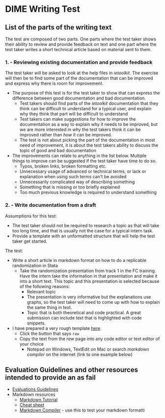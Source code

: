 # DIME Writing Test

## List of the parts of the writing text

The test are composed of two parts. One parts where the test taker shows their ability to review and provide feedback on text and one part where the test taker writes a short technical article based on material sent to them.

### 1. - Reviewing existing documentation and provide feedback
The test taker will be asked to look at the help files in *ietoolkit*. The exercise will then be to find some part of the documentation that can be improved and express why there is room for improvement.
* The purpose of this test is for the test taker to show that can express the difference between good documentation and bad documentation.
    * Test takers should find parts of the *ietoolkit* documentation that they think can be difficult to understand for a typical user, and explain why they think that part will be difficult to understand
    * Test takers can make suggestions for how to improve the documentation as a way to explain why it needs to be improved, but we are more interested in *why* the test takers think it can be improved rather than *how* it can be improved.
    * The test is not about picking the part of the documentation in most need of improvement, it is about the test takers ability to discuss the topic of good and bad documentation
* The improvements can relate to anything in the list below. Multiple things to improve can be suggested if the test taker have time to do so.
    * Typos, broken links, broken formatting etc.
    * Unnecessary usage of advanced or technical terms, or lack or explanation when using such terms can't be avoided
    * Unnecessarily complicated way of describing something
    * Something that is missing or too briefly explained
    * Too much previous knowledge is required to understand something

### 2. - Write documentation from a draft
Assumptions for this test:
* The test taker should not be required to research a topic as that will take too long time, and that is usually not the case for a typical intern task.
* Provide a template with an unformatted structure that will help the test taker get started.

The test:
* Write a short article in markdown format on how to do a replicable randomization in Stata
    * Take the randomization presentation from track 1 in the FC training. Have the intern take the information in that presentation and make it into a short text. This topic and this presentation is selected because of the following reasons:
        * Relevant topic
        * The presentation is very informative but the explanations use graphs, so the test taker will need to come up with how to explain the same thing in text.
        * Topic that is both theoretical and code practical. A great submission can include text that is highlighted with code snippets.
* I have prepared a very rough template [here](https://github.com/kbjarkefur/writing-test/blob/master/part2-template.md).
    * Click the button that says `raw`
    * Copy the text from the _raw_ page into any code editor or text editor of your choice
        * Notepad on Windows, TextEdit on Mac or search _markdown compiler_ on the internet (link to one example below)


## Evaluation Guidelines and other resources intended to provide an as fail
* [Evaluations Guidelines](https://github.com/kbjarkefur/writing-test/blob/master/evaluations-guidelines.md)
* Markdown resources
    * [Markdown Tutorial](https://www.markdowntutorial.com/)
    * [Cheat sheet](https://github.com/adam-p/markdown-here/wiki/Markdown-Cheatsheet)
    * [Markdown Compiler](https://dillinger.io/) - use this to test your markdown formatti
